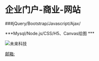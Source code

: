 # 企业门户-商业-网站
###jQuery/Bootstrap/Javascript/Ajax/

***Mysql/Node.js/CSS/H5、Canvas绘图 ***

![未来科技](http://down.51rc.com/imagefolder/Visual/L9680000/9679874_20130416170850.gif)

[邮箱:](http://1245718734@qq.com/)


